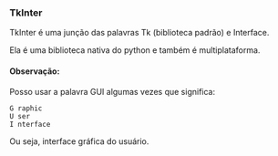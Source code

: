 ### TkInter

TkInter é uma junção das palavras Tk (biblioteca padrão) e Interface.

Ela é uma biblioteca nativa do python e também é multiplataforma.

#### Observação:
Posso usar a palavra GUI algumas vezes que significa:
```
G raphic
U ser
I nterface
```
Ou seja, interface gráfica do usuário.